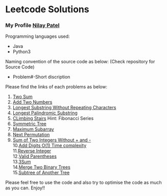 # Leetcode Solutions
### My Profile [Nilay Patel](https://leetcode.com/nilay18/)

Programming languages used:
- Java
- Python3

Naming convention of the source code as below: (Check repository for Source Code)
- Problem#-Short discription

Please find the links of each problems as below:
1. [Two Sum](https://leetcode.com/problems/two-sum/)
2. [Add Two Numbers](https://leetcode.com/problems/add-two-numbers/)
3. [Longest Substring Without Repeating Characters](https://leetcode.com/problems/longest-substring-without-repeating-characters/)
4. [Longest Palindromic Substring](https://leetcode.com/problems/longest-palindromic-substring/)
5. [CLimbing Stairs](https://leetcode.com/problems/climbing-stairs/) Hint: Fibonacci Series
6. [Symmetric Tree](https://leetcode.com/problems/symmetric-tree/)
7. [Maximum Subarray](https://leetcode.com/problems/maximum-subarray/)
8. [Next Permutation](https://leetcode.com/problems/next-permutation/)
9. [Sum of Two Integers Without + and -](https://leetcode.com/problems/sum-of-two-integers/)<br/>
10.[Add Digits O(1) Time complexity](https://leetcode.com/problems/add-digits)<br/>
11.[Reverse Integer](https://leetcode.com/problems/reverse-integer/)<br/>
12.[Valid Parentheses](https://leetcode.com/problems/valid-parentheses/)<br/>
13.[3Sum](https://leetcode.com/problems/3sum/)<br/>
14.[Merge Two Binary Trees](https://leetcode.com/problems/merge-two-binary-trees/)<br/>
15.[Subtree of Another Tree](https://leetcode.com/problems/subtree-of-another-tree/)



Please feel free to use the code and also try to optimise the code as much as you can.
Enjoy!!
